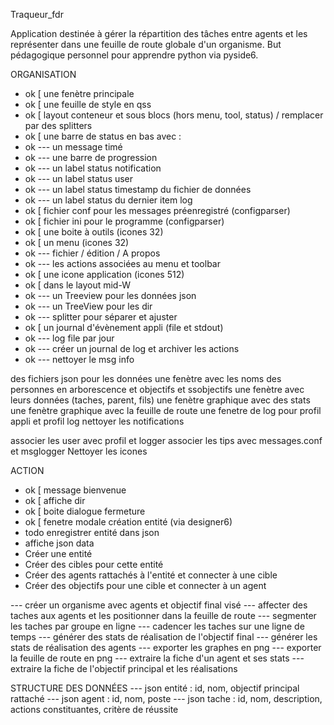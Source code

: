 Traqueur_fdr

Application destinée à gérer la répartition des tâches entre agents et les représenter dans une feuille de route globale d'un organisme.
But pédagogique personnel pour apprendre python via pyside6.

ORGANISATION
- ok [ une fenètre principale
- ok [ une feuille de style en qss
- ok [ layout conteneur et sous blocs (hors menu, tool, status) / remplacer par des splitters
- ok [ une barre de status en bas avec :
- ok --- un message timé
- ok --- une barre de progression
- ok --- un label status notification
- ok --- un label status user
- ok --- un label status timestamp du fichier de données
- ok --- un label status du dernier item log
- ok [ fichier conf pour les messages préenregistré (configparser)
- ok [ fichier ini pour le programme (configparser)
- ok [ une boite à outils (icones 32)
- ok [ un menu (icones 32)
- ok --- fichier / édition / A propos
- ok --- les actions associées au menu et toolbar
- ok [ une icone application (icones 512)
- ok [ dans le layout mid-W
- ok --- un Treeview pour les données json
- ok --- un TreeView pour les dir
- ok --- splitter pour séparer et ajuster
- ok [ un journal d'évènement appli (file et stdout)
- ok --- log file par jour
- ok --- créer un journal de log et archiver les actions
- ok --- nettoyer le msg info

des fichiers json pour les données
une fenètre avec les noms des personnes en arborescence et objectifs et ssobjectifs
une fenètre avec leurs données (taches, parent, fils)
une fenètre graphique avec des stats
une fenètre graphique avec la feuille de route
une fenetre de log pour profil appli et profil log
nettoyer les notifications

associer les user avec profil et logger
associer les tips avec messages.conf et msglogger
Nettoyer les icones

ACTION
- ok [ message bienvenue
- ok [ affiche dir
- ok [ boite dialogue fermeture
- ok [ fenetre modale création entité (via designer6)
- todo enregistrer entité dans json
- affiche json data
- Créer une entité
- Créer des cibles pour cette entité
- Créer des agents rattachés à l'entité et connecter à une cible
- Créer des objectifs pour une cible et connecter à un agent

--- créer un organisme avec agents et objectif final visé
--- affecter des taches aux agents et les positionner dans la feuille de route
--- segmenter les taches par groupe en ligne
--- cadencer les taches sur une ligne de temps
--- générer des stats de réalisation de l'objectif final
--- générer les stats de réalisation des agents
--- exporter les graphes en png
--- exporter la feuille de route en png
--- extraire la fiche d'un agent et ses stats
--- extraire la fiche de l'objectif principal et les réalisations

STRUCTURE DES DONNÉES
--- json entité : id, nom, objectif principal rattaché
--- json agent : id, nom, poste
--- json tache : id, nom, description, actions constituantes, critère de réussite
